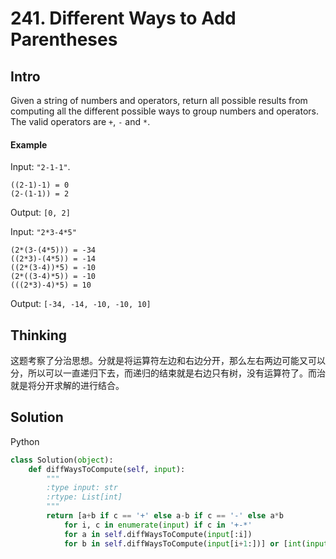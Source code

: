 # 241. Different Ways to Add Parentheses

## Intro

Given a string of numbers and operators, return all possible results from computing all the different possible ways to group numbers and operators. The valid operators are `+`, `-` and `*`.

#### Example

Input: `"2-1-1"`.

```
((2-1)-1) = 0
(2-(1-1)) = 2
```

Output: `[0, 2]`

Input: `"2*3-4*5"`

```
(2*(3-(4*5))) = -34
((2*3)-(4*5)) = -14
((2*(3-4))*5) = -10
(2*((3-4)*5)) = -10
(((2*3)-4)*5) = 10
```

Output: `[-34, -14, -10, -10, 10]`

## Thinking

这题考察了分治思想。分就是将运算符左边和右边分开，那么左右两边可能又可以分，所以可以一直递归下去，而递归的结束就是右边只有树，没有运算符了。而治就是将分开求解的进行结合。

## Solution

Python

```python
class Solution(object):
    def diffWaysToCompute(self, input):
        """
        :type input: str
        :rtype: List[int]
        """
        return [a+b if c == '+' else a-b if c == '-' else a*b
            for i, c in enumerate(input) if c in '+-*'
            for a in self.diffWaysToCompute(input[:i])
            for b in self.diffWaysToCompute(input[i+1:])] or [int(input)]
```